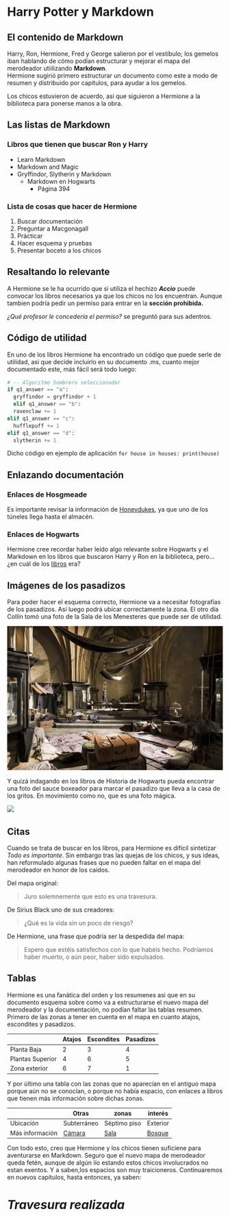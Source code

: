 # **Harry Potter y Markdown**

## El contenido de Markdown
Harry, Ron, Hermione, Fred y George salieron por el vestíbulo; los gemelos iban hablando de cómo podían estructurar y mejorar el mapa del merodeador utiilizando **Markdown**.  
Hermione sugirió primero estructurar un documento como este a modo de resumen y distribuido por capítulos, para ayudar a los gemelos.

Los chicos estuvieron de acuerdo, asi que siguieron a Hermione a la biblioteca para ponerse manos a la obra.

## Las listas de Markdown

### Libros que tienen que buscar Ron y Harry

* Learn Markdown
* Markdown and Magic
* Gryffindor, Slytherin y Markdown
  * Markdown en Hogwarts
    * Página 394

### Lista de cosas que hacer de Hermione

1. Buscar documentación
2. Preguntar a Macgonagall
3. Prácticar 
4. Hacer esquema y pruebas
5. Presentar boceto a los chicos

## Resaltando lo relevante
A Hermione se le ha ocurrido que si utiliza el hechizo **_Accio_** puede convocar los libros necesarios ya que los chicos no los encuentran.
Aunque tambien podría pedir un permiso para entrar en la **sección prohibida.**  

*¿Qué profesor le concedería el permiso?* se preguntó para sus adentros.

## Código de utilidad
En uno de los libros Hermione ha encontrado un código que puede serle de utilidad, asi que decide incluirlo en su documento .ms, cuanto mejor documentado este, más fácil será todo luego:
```python
# -- Algoritmo Sombrero seleccionador
if q1_answer == "a":
  gryffindor = gryffindor + 1
  elif q1_answer == "b":
  ravenclaw += 1
elif q1_answer == "c":
  hufflepuff += 1
elif q1_answer == "d":
  slytherin += 1
```
Dicho código en ejemplo de aplicación `for house in houses:
  print(house)`

## Enlazando documentación

### Enlaces de Hosgmeade

Es importante revisar la información de [Honeydukes](https://harrypotter.fandom.com/es/wiki/Honeydukes), ya que uno de los túneles llega hasta el almacén. 

### Enlaces de Hogwarts

Hermione cree recordar haber leído algo relevante sobre Hogwarts y el Markdown en los libros que buscaron Harry y Ron en la biblioteca, pero... ¿en cuál de los [libros](#Libros-que-tienen-que-buscar-Ron-y-Harry) era?

## Imágenes de los pasadizos

Para poder hacer el esquema correcto, Hermione va a necesitar fotografías de los pasadizos. Así luego podrá ubicar correctamente la zona. El otro día Collin tomó una foto de la Sala de los Menesteres que puede ser de utilidad.  

![](sala.jpg)

Y quizá indagando en los libros de Historia de Hogwarts pueda encontrar una foto del sauce boxeador para marcar el pasadizo que lleva a la casa de los gritos. En movimiento como no, que es una foto mágica.

![](https://pa1.narvii.com/6204/c2909ae1dd16d53ff4556e9f4d19a117aaf6f5ab_hq.gif)

## Citas 

Cuando se trata de buscar en los libros, para Hermione es difícil sintetizar _Todo es importante_. Sin embargo tras las quejas de los chicos, y sus ideas, han reformulado algunas frases que no pueden faltar en el mapa del merodeador en honor de los caídos.
  
  Del mapa original:

>Juro solemnemente que esto es una travesura.  

De Sirius Black uno de sus creadores:

>¿Qué es la vida sin un poco de riesgo?  

De Hermione, una frase que podría ser la despedida del mapa:

> Espero que estéis satisfechos con lo que habéis hecho. Podríamos haber muerto, o aún peor, haber sido expulsados.

## Tablas

Hermione es una fanática del orden y los resumenes asi que en su documento esquema sobre como va a estructurarse el nuevo mapa del merodeador y la documentación, no podían faltar las tablas resumen. 
Primero de las zonas a tener en cuenta en el mapa en cuanto atajos, escondites y pasadizos.  


|                   | Atajos| Escondites| Pasadizos|
|---------          |------ |------|------|
|  Planta Baja      |   2   |   3  |  4   |
|  Plantas Superior |   4   |   6  |  5   |
|  Zona exterior    |   6   |   7  |  1  |  
  
    

Y por último una tabla con las zonas que no aparecían en el antiguo mapa porque aún no se conocían, o porque no había espacio, con enlaces a libros que tienen más información sobre dichas zonas.

|          |  Otras  | zonas | interés |
|----------|-----------|--------|-------|
| Ubicación| Subterráneo    |  Séptimo piso| Exterior      |
| Más información    |  [Cámara](https://harrypotter.fandom.com/es/wiki/C%C3%A1mara_de_los_Secretos) | [Sala](https://harrypotter.fandom.com/es/wiki/Sala_de_los_Menesteres#Ubicaci.C3.B3n_y_forma_de_convocaci.C3.B3n)  | [Bosque](https://harrypotter.fandom.com/es/wiki/Bosque_prohibido)   

Con todo esto, creo que Hermione y los chicos tienen suficiene para aventurarse en Markdown. Seguro que el nuevo mapa de merodeador queda fetén, aunque de algún lío estando estos chicos involucrados no estan exentos. Y a saben,los espacios son muy traicioneros. Continuaremos en nuevos capítulos, hasta entonces, ya saben:

# _**Travesura realizada**_